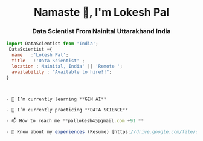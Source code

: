 <h1 align="center">Namaste 👋, I'm Lokesh Pal</h1>
<h3 align="center">Data Scientist From Nainital Uttarakhand India</h3>

```js
import DataScientist from 'India';
 DataScientist ={
  name   :'Lokesh Pal';
  title   :'Data Scientist' ;
  location :'Nainital, India' || 'Remote ';
  availability : "Available to hire!!";
}



- 🔭 I’m currently learning **GEN AI**

- 🌱 I’m currently practicing **DATA SCIENCE**

- 📫 How to reach me **pallokesh43@gmail.com +91 **

- 📄 Know about my experiences (Resume) [https://drive.google.com/file/d/1-w_cNz_uGjp_Fo1aErwsIUPePXcyfOpF/view?usp=sharing]


